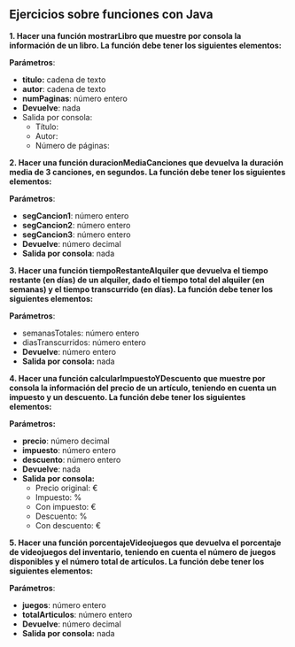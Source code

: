 ## Ejercicios sobre funciones con Java

**1. Hacer una función mostrarLibro que muestre por consola la información de un libro. La función debe tener los siguientes elementos:**

**Parámetros**:
+ **titulo:** cadena de texto
+ **autor**: cadena de texto
+ **numPaginas**: número entero
+ **Devuelve**: nada
+ Salida por consola:
  + Título: <titulo>
  + Autor: <autor>
  + Número de páginas: <numPaginas>

**2. Hacer una función duracionMediaCanciones que devuelva la duración media de 3 canciones, en segundos. La función debe tener los siguientes elementos:**

**Parámetros**:
+ **segCancion1**: número entero
+ **segCancion2**: número entero
+ **segCancion3**: número entero
+ **Devuelve**: número decimal
+ **Salida por consola**: nada

**3. Hacer una función tiempoRestanteAlquiler que devuelva el tiempo restante (en días) de un alquiler, dado el tiempo total del alquiler (en semanas) y el tiempo transcurrido (en días). La función debe tener los siguientes elementos:**

**Parámetros**:
  + semanasTotales: número entero
  + diasTranscurridos: número entero
+ **Devuelve**: número entero
+ **Salida por consola:** nada

**4. Hacer una función calcularImpuestoYDescuento que muestre por consola la información del precio de un artículo, teniendo en cuenta un impuesto y un descuento. La función debe tener los siguientes elementos:**

**Parámetros:**
+ **precio**: número decimal
+ **impuesto**: número entero
+ **descuento**: número entero
+ **Devuelve**: nada
+ **Salida por consola:**
  + Precio original: <precio> €
  + Impuesto: <impuesto>%
  + Con impuesto: <precio tras aplicar impuesto> €
  + Descuento: <descuento>%
  + Con descuento: <precio tras aplicar impuesto y descuento> €

**5. Hacer una función porcentajeVideojuegos que devuelva el porcentaje de videojuegos del inventario, teniendo en cuenta el número de juegos disponibles y el número total de artículos. La función debe tener los siguientes elementos:**

**Parámetros**:
+ **juegos**: número entero
+ **totalArticulos**: número entero
+ **Devuelve**: número decimal
+ **Salida por consola:** nada
